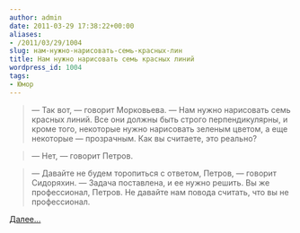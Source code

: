 ```yaml
---
author: admin
date: 2011-03-29 17:38:22+00:00
aliases:
- /2011/03/29/1004
slug: нам-нужно-нарисовать-семь-красных-лин
title: Нам нужно нарисовать семь красных линий
wordpress_id: 1004
tags:
- Юмор
---
```


> — Так вот, — говорит Морковьева. — Нам нужно нарисовать семь красных линий. Все они должны быть строго перпендикулярны, и кроме того, некоторые нужно нарисовать зеленым цветом, а еще некоторые — прозрачным. Как вы считаете, это реально?

> — Нет, — говорит Петров.

> — Давайте не будем торопиться с ответом, Петров, — говорит Сидоряхин. — Задача поставлена, и ее нужно решить. Вы же профессионал, Петров. Не давайте нам повода считать, что вы не профессионал.

[Далее...](http://alex-aka-jj.livejournal.com/66984.html)
